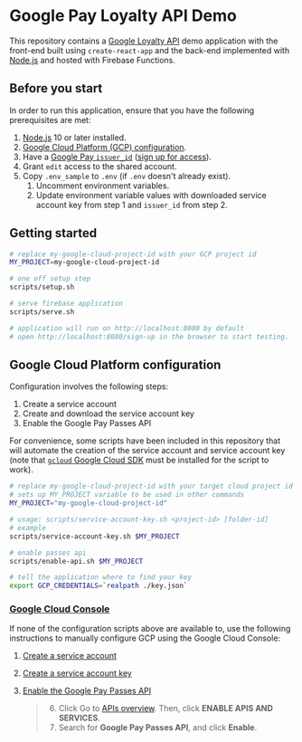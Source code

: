 # Google Pay Loyalty API Demo

This repository contains a [Google Loyalty API][passes] demo application with the front-end built using
`create-react-app` and the back-end implemented with [Node.js][nodejs] and hosted with Firebase Functions.

## Before you start

In order to run this application, ensure that you have the following prerequisites are met:

1. [Node.js][nodejs] 10 or later installed.
2. [Google Cloud Platform (GCP) configuration](#Google-Cloud-Platform-configuration).
3. Have a [Google Pay `issuer_id`](issuers) ([sign up for access][passes_signup]).
4. Grant `edit` access to the shared account.
5. Copy `.env_sample` to `.env` (if `.env` doesn't already exist).
   1. Uncomment environment variables.
   2. Update environment variable values with downloaded service account key from step 1 and `issuer_id` from step 2.

## Getting started

```sh
# replace my-google-cloud-project-id with your GCP project id
MY_PROJECT=my-google-cloud-project-id

# one off setup step
scripts/setup.sh

# serve firebase application
scripts/serve.sh

# application will run on http://localhost:8080 by default
# open http://localhost:8080/sign-up in the browser to start testing.
```

## Google Cloud Platform configuration

Configuration involves the following steps:

1. Create a service account
2. Create and download the service account key
3. Enable the Google Pay Passes API

For convenience, some scripts have been included in this repository that will automate the creation of the service
account and service account key (note that [`gcloud` Google Cloud SDK][install_gcloud] must be installed for the script
to work).

```sh
# replace my-google-cloud-project-id with your target cloud project id
# sets up MY_PROJECT variable to be used in other commands
MY_PROJECT="my-google-cloud-project-id"

# usage: scripts/service-account-key.sh <project-id> [folder-id]
# example
scripts/service-account-key.sh $MY_PROJECT

# enable passes api
scripts/enable-api.sh $MY_PROJECT

# tell the application where to find your key
export GCP_CREDENTIALS=`realpath ./key.json`
```

### [Google Cloud Console][gcp_console]

If none of the configuration scripts above are available to, use the following instructions to manually configure GCP
using the Google Cloud Console:

1. [Create a service account](https://cloud.google.com/iam/docs/creating-managing-service-accounts#creating)
2. [Create a service account key](https://cloud.google.com/iam/docs/creating-managing-service-account-keys#creating_service_account_keys)
3. [Enable the Google Pay Passes API](https://developers.google.com/pay/passes/guides/basic-setup/get-access-to-rest-api#register)

   > 6. Click Go to [APIs overview](https://console.cloud.google.com/apis/dashboard). Then, click **ENABLE APIS AND
   >    SERVICES**.
   > 7. Search for **Google Pay Passes API**, and click **Enable**.

[passes]: https://developers.google.com/pay/passes/guides/introduction/about-google-pay-api-for-passes
[nodejs]: https://nodejs.org/
[issuers]: https://pay.google.com/gp/m/issuer/list
[passes_signup]: https://support.google.com/pay/merchants/contact/instore_merchant
[install_gcloud]: https://cloud.google.com/sdk/docs/install
[docker]: https://www.docker.com/products/docker-desktop
[gcp_console]: https://console.cloud.google.com
